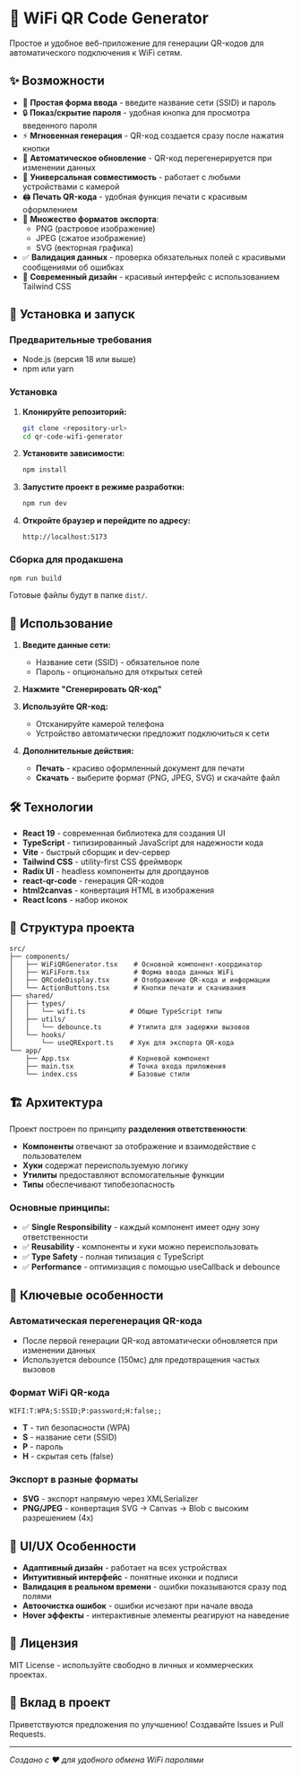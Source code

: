 # 📱 WiFi QR Code Generator

Простое и удобное веб-приложение для генерации QR-кодов для автоматического подключения к WiFi сетям.

## ✨ Возможности

- 🎯 **Простая форма ввода** - введите название сети (SSID) и пароль
- 🔒 **Показ/скрытие пароля** - удобная кнопка для просмотра введенного пароля
- ⚡ **Мгновенная генерация** - QR-код создается сразу после нажатия кнопки
- 🔄 **Автоматическое обновление** - QR-код перегенерируется при изменении данных
- 📱 **Универсальная совместимость** - работает с любыми устройствами с камерой
- 🖨️ **Печать QR-кода** - удобная функция печати с красивым оформлением
- 💾 **Множество форматов экспорта**:
  - PNG (растровое изображение)
  - JPEG (сжатое изображение)
  - SVG (векторная графика)
- ✅ **Валидация данных** - проверка обязательных полей с красивыми сообщениями об ошибках
- 🎨 **Современный дизайн** - красивый интерфейс с использованием Tailwind CSS

## 🚀 Установка и запуск

### Предварительные требования

- Node.js (версия 18 или выше)
- npm или yarn

### Установка

1. **Клонируйте репозиторий:**
   ```bash
   git clone <repository-url>
   cd qr-code-wifi-generator
   ```

2. **Установите зависимости:**
   ```bash
   npm install
   ```

3. **Запустите проект в режиме разработки:**
   ```bash
   npm run dev
   ```

4. **Откройте браузер и перейдите по адресу:**
   ```
   http://localhost:5173
   ```

### Сборка для продакшена

```bash
npm run build
```

Готовые файлы будут в папке `dist/`.

## 📖 Использование

1. **Введите данные сети:**
   - Название сети (SSID) - обязательное поле
   - Пароль - опционально для открытых сетей

2. **Нажмите "Сгенерировать QR-код"**

3. **Используйте QR-код:**
   - Отсканируйте камерой телефона
   - Устройство автоматически предложит подключиться к сети

4. **Дополнительные действия:**
   - **Печать** - красиво оформленный документ для печати
   - **Скачать** - выберите формат (PNG, JPEG, SVG) и скачайте файл

## 🛠️ Технологии

- **React 19** - современная библиотека для создания UI
- **TypeScript** - типизированный JavaScript для надежности кода
- **Vite** - быстрый сборщик и dev-сервер
- **Tailwind CSS** - utility-first CSS фреймворк
- **Radix UI** - headless компоненты для дропдаунов
- **react-qr-code** - генерация QR-кодов
- **html2canvas** - конвертация HTML в изображения
- **React Icons** - набор иконок

## 📁 Структура проекта

```
src/
├── components/
│   ├── WiFiQRGenerator.tsx    # Основной компонент-координатор
│   ├── WiFiForm.tsx           # Форма ввода данных WiFi
│   ├── QRCodeDisplay.tsx      # Отображение QR-кода и информации
│   └── ActionButtons.tsx      # Кнопки печати и скачивания
├── shared/
│   ├── types/
│   │   └── wifi.ts           # Общие TypeScript типы
│   ├── utils/
│   │   └── debounce.ts       # Утилита для задержки вызовов
│   └── hooks/
│       └── useQRExport.ts    # Хук для экспорта QR-кода
└── app/
    ├── App.tsx               # Корневой компонент
    ├── main.tsx              # Точка входа приложения
    └── index.css             # Базовые стили
```

## 🏗️ Архитектура

Проект построен по принципу **разделения ответственности**:

- **Компоненты** отвечают за отображение и взаимодействие с пользователем
- **Хуки** содержат переиспользуемую логику
- **Утилиты** предоставляют вспомогательные функции
- **Типы** обеспечивают типобезопасность

### Основные принципы:

- ✅ **Single Responsibility** - каждый компонент имеет одну зону ответственности
- ✅ **Reusability** - компоненты и хуки можно переиспользовать
- ✅ **Type Safety** - полная типизация с TypeScript
- ✅ **Performance** - оптимизация с помощью useCallback и debounce

## 🔧 Ключевые особенности

### Автоматическая перегенерация QR-кода
- После первой генерации QR-код автоматически обновляется при изменении данных
- Используется debounce (150мс) для предотвращения частых вызовов

### Формат WiFi QR-кода
```
WIFI:T:WPA;S:SSID;P:password;H:false;;
```
- **T** - тип безопасности (WPA)
- **S** - название сети (SSID)
- **P** - пароль
- **H** - скрытая сеть (false)

### Экспорт в разные форматы
- **SVG** - экспорт напрямую через XMLSerializer
- **PNG/JPEG** - конвертация SVG → Canvas → Blob с высоким разрешением (4x)

## 🎨 UI/UX Особенности

- **Адаптивный дизайн** - работает на всех устройствах
- **Интуитивный интерфейс** - понятные иконки и подписи
- **Валидация в реальном времени** - ошибки показываются сразу под полями
- **Автоочистка ошибок** - ошибки исчезают при начале ввода
- **Hover эффекты** - интерактивные элементы реагируют на наведение

## 📄 Лицензия

MIT License - используйте свободно в личных и коммерческих проектах.

## 🤝 Вклад в проект

Приветствуются предложения по улучшению! Создавайте Issues и Pull Requests.

---

*Создано с ❤️ для удобного обмена WiFi паролями*
